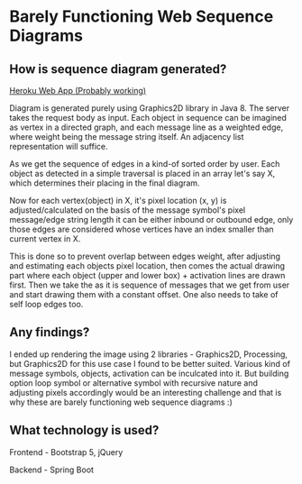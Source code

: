 # Barely Functioning Web Sequence Diagrams

## How is sequence diagram generated?

[Heroku Web App (Probably working)](https://barely-diagram.herokuapp.com/)

Diagram is generated purely using Graphics2D library in Java 8. The server takes the request body as input.
Each object in sequence can be imagined as vertex in a directed graph, and each message line as a
weighted edge, where weight being the message string itself. An adjacency list representation will suffice.

As we get the sequence of edges in a kind-of sorted order by user. Each object as detected in a simple traversal
is placed in an array let's say X, which determines their placing in the final diagram.

Now for each vertex(object) in X, it's pixel location (x, y) is adjusted/calculated on the basis of the message symbol's
pixel message/edge string length it can be either inbound or outbound edge, only those edges are considered whose vertices
have an index smaller than current vertex in X.

This is done so to prevent overlap between edges weight, after adjusting and estimating each objects pixel location, then comes the actual drawing part
where each object (upper and lower box) + activation lines are drawn first. Then we take the as it is sequence of messages that we get from user
and start drawing them with a constant offset. One also needs to take of self loop edges too.

## Any findings?

I ended up rendering the image using 2 libraries - Graphics2D, Processing, but Graphics2D for this use case I found to be better suited.
Various kind of message symbols, objects, activation can be inculcated into it. But building option loop symbol or alternative symbol with recursive nature
and adjusting pixels accordingly would be an interesting challenge and that is why these are barely functioning web sequence diagrams :)

## What technology is used?

Frontend - Bootstrap 5, jQuery

Backend - Spring Boot